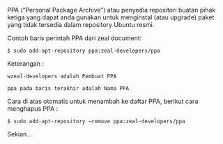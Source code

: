 PPA (“Personal Package Archive”) atau penyedia repositori buatan pihak ketiga yang dapat anda gunakan untuk menginstal (atau upgrade) paket yang tidak tersedia dalam repository Ubuntu resmi.

Contoh baris perintah PPA dari zeal document:

    $ sudo add-apt-repository ppa:zeal-developers/ppa

Keterangan :

    wzeal-developers adalah Pembuat PPA

    ppa pada baris terakhir adalah Nama PPA

Cara di atas otomatis untuk menambah ke daftar PPA, berikut cara menghapus PPA :

    $ sudo add-apt-repository –remove ppa:zeal-developers/ppa

Sekian…
